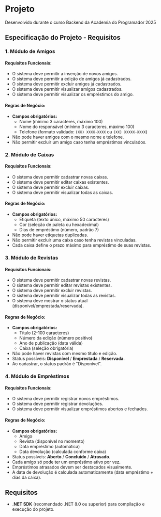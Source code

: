 ﻿# Projeto
Desenvolvido durante o curso Backend da Academia do Programador 2025

## Especificação do Projeto - Requisitos

### 1. Módulo de Amigos

#### Requisitos Funcionais:
- O sistema deve permitir a inserção de novos amigos.
- O sistema deve permitir a edição de amigos já cadastrados.
- O sistema deve permitir excluir amigos já cadastrados.
- O sistema deve permitir visualizar amigos cadastrados.
- O sistema deve permitir visualizar os empréstimos do amigo.

#### Regras de Negócio:
- **Campos obrigatórios:**
  - Nome (mínimo 3 caracteres, máximo 100)
  - Nome do responsável (mínimo 3 caracteres, máximo 100)
  - Telefone (formato validado: `(XX) XXXX-XXXX` ou `(XX) XXXXX-XXXX`)
- Não pode haver amigos com o mesmo nome e telefone.
- Não permitir excluir um amigo caso tenha empréstimos vinculados.

### 2. Módulo de Caixas

#### Requisitos Funcionais:
- O sistema deve permitir cadastrar novas caixas.
- O sistema deve permitir editar caixas existentes.
- O sistema deve permitir excluir caixas.
- O sistema deve permitir visualizar todas as caixas.

#### Regras de Negócio:
- **Campos obrigatórios:**
  - Etiqueta (texto único, máximo 50 caracteres)
  - Cor (seleção de paleta ou hexadecimal)
  - Dias de empréstimo (número, padrão 7)
- Não pode haver etiquetas duplicadas.
- Não permitir excluir uma caixa caso tenha revistas vinculadas.
- Cada caixa define o prazo máximo para empréstimo de suas revistas.

### 3. Módulo de Revistas

#### Requisitos Funcionais:
- O sistema deve permitir cadastrar novas revistas.
- O sistema deve permitir editar revistas existentes.
- O sistema deve permitir excluir revistas.
- O sistema deve permitir visualizar todas as revistas.
- O sistema deve mostrar o status atual (disponível/emprestada/reservada).

#### Regras de Negócio:
- **Campos obrigatórios:**
  - Título (2-100 caracteres)
  - Número da edição (número positivo)
  - Ano de publicação (data válida)
  - Caixa (seleção obrigatória)
- Não pode haver revistas com mesmo título e edição.
- Status possíveis: **Disponível** / **Emprestada** / **Reservada**.
- Ao cadastrar, o status padrão é "Disponível".

### 4. Módulo de Empréstimos

#### Requisitos Funcionais:
- O sistema deve permitir registrar novos empréstimos.
- O sistema deve permitir registrar devoluções.
- O sistema deve permitir visualizar empréstimos abertos e fechados.

#### Regras de Negócio:
- **Campos obrigatórios:**
  - Amigo
  - Revista (disponível no momento)
  - Data empréstimo (automática)
  - Data devolução (calculada conforme caixa)
- Status possíveis: **Aberto** / **Concluído** / **Atrasado**.
- Cada amigo só pode ter um empréstimo ativo por vez.
- Empréstimos atrasados devem ser destacados visualmente.
- A data de devolução é calculada automaticamente (data empréstimo + dias da caixa).

## Requisitos

- **.NET SDK** (recomendado .NET 8.0 ou superior) para compilação e execução do projeto.

